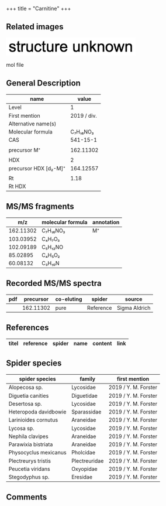 +++
title = "Carnitine"
+++

## Related images

![](/img/2.png)

mol file


## General Description

| name                  | value       |
|-----------------------|-------------|
| Level                 | 1           |
| First mention         | 2019 / div. |
| Alternative name(s)   |             |
| Molecular formula     | C₇H₁₆NO₃    |
| CAS                   | 541-15-1    |
|                       |             |
| precursor M⁺          | 162.11302   |
|                       |             |
| HDX                   | 2           |
| precursor HDX [d₂-M]⁺ | 164.12557   |
|                       |             |
| Rt                    | 1.18        |
| Rt HDX                |             |

## MS/MS fragments

| m/z       | molecular formula | annotation |
|-----------|-------------------|------------|
| 162.11302 | C₇H₁₆NO₃          | M⁺         |
| 103.03952 | C₄H₇O₃            |            |
| 102.09189 | C₅H₁₂NO           |            |
| 85.02895  | C₄H₅O₂            |            |
| 60.08132  | C₃H₁₀N            |            |

## Recorded MS/MS spectra

| pdf | precursor | co-eluting | spider    | source        |
|-----|-----------|------------|-----------|---------------|
|     | 162.11302 | pure       | Reference | Sigma Aldrich |


## References

| titel  | reference | spider | name | content | link |
|--------|-----------|--------|------|---------|------|


## Spider species

| spider species        | family        | first mention        |
|-----------------------|---------------|----------------------|
| Alopecosa sp.         | Lycosidae     | 2019 / Y. M. Forster |
| Diguetia canities     | Diguetidae    | 2019 / Y. M. Forster |
| Desertosa sp.         | Lycosidae     | 2019 / Y. M. Forster |
| Heteropoda davidbowie | Sparassidae   | 2019 / Y. M. Forster |
| Larinioides cornutus  | Araneidae     | 2019 / Y. M. Forster |
| Lycosa sp.            | Lycosidae     | 2019 / Y. M. Forster |
| Nephila clavipes      | Araneidae     | 2019 / Y. M. Forster |
| Parawixia bistriata   | Araneidae     | 2019 / Y. M. Forster |
| Physocyclus mexicanus | Pholcidae     | 2019 / Y. M. Forster |
| Plectreurys tristis   | Plectreuridae | 2019 / Y. M. Forster |
| Peucetia viridans     | Oxyopidae     | 2019 / Y. M. Forster |
| Stegodyphus sp.       | Eresidae      | 2019 / Y. M. Forster |


## Comments